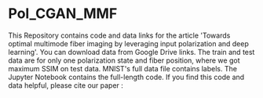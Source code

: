 # Pol_CGAN_MMF
This Repository contains code and data links for the article 'Towards optimal multimode fiber imaging by leveraging input polarization and deep learning'. You can download data from Google Drive links. The train and test data are for only one polarization state and fiber position, where we got maximum SSIM on test data. MNIST's full data file contains labels.
The Jupyter Notebook contains the full-length code.
If you find this code and data helpful, please cite our paper :

